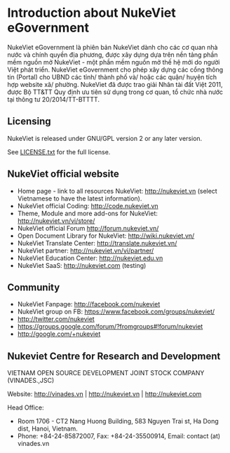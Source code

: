 # Introduction about NukeViet eGovernment

NukeViet eGovernment là phiên bản NukeViet dành cho các cơ quan nhà nước và chính quyền địa phương, được xây dựng dựa trên nền tảng phần mềm nguồn mở NukeViet - một phần mềm nguồn mở thế hệ mới do người Việt phát triển. NukeViet eGovernment cho phép xây dựng các cổng thông tin (Portal) cho UBND các tỉnh/ thành phố và/ hoặc các quận/ huyện tích hợp website xã/ phường. NukeViet đã được trao giải Nhân tài đất Việt 2011, được Bộ TT&TT Quy định ưu tiên sử dụng trong cơ quan, tổ chức nhà nước tại thông tư 20/2014/TT-BTTTT.

## Licensing
NukeViet is released under GNU/GPL version 2 or any later version.

See [LICENSE.txt](LICENSE.txt) for the full license.

## NukeViet official website
  - Home page - link to all resources NukeViet: http://nukeviet.vn (select Vietnamese to have the latest information).
  - NukeViet official Coding: http://code.nukeviet.vn
  - Theme, Module and more add-ons for NukeViet: http://nukeviet.vn/vi/store/
  - NukeViet official Forum http://forum.nukeviet.vn/
  - Open Document Library for NukeViet: http://wiki.nukeviet.vn/
  - NukeViet Translate Center: http://translate.nukeviet.vn/
  - NukeViet partner: http://nukeviet.vn/vi/partner/
  - NukeViet Education Center: http://nukeviet.edu.vn
  - NukeViet SaaS: http://nukeviet.com (testing)

## Community
  - NukeViet Fanpage: http://facebook.com/nukeviet
  - NukeViet group on FB: https://www.facebook.com/groups/nukeviet/
  - http://twitter.com/nukeviet
  - https://groups.google.com/forum/?fromgroups#!forum/nukeviet
  - http://google.com/+nukeviet

## Nukeviet Centre for Research and Development
VIETNAM OPEN SOURCE DEVELOPMENT JOINT STOCK COMPANY (VINADES.,JSC)

Website: http://vinades.vn | http://nukeviet.vn | http://nukeviet.com

Head Office:
  - Room 1706 - CT2 Nang Huong Building, 583 Nguyen Trai st, Ha Dong dist, Hanoi, Vietnam.
  - Phone: +84-24-85872007, Fax: +84-24-35500914, Email: contact (at) vinades.vn
